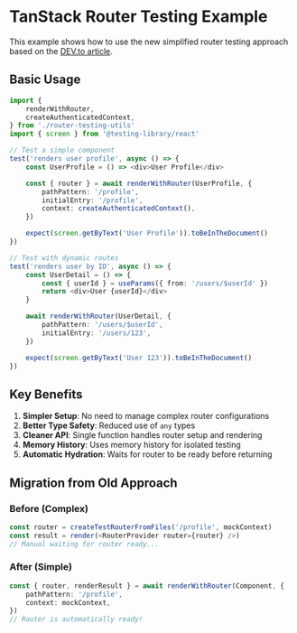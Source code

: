 # TanStack Router Testing Example

This example shows how to use the new simplified router testing approach based on the [DEV.to article](https://dev.to/saltorgil/testing-tanstack-router-4io3).

## Basic Usage

```typescript
import {
	renderWithRouter,
	createAuthenticatedContext,
} from './router-testing-utils'
import { screen } from '@testing-library/react'

// Test a simple component
test('renders user profile', async () => {
	const UserProfile = () => <div>User Profile</div>

	const { router } = await renderWithRouter(UserProfile, {
		pathPattern: '/profile',
		initialEntry: '/profile',
		context: createAuthenticatedContext(),
	})

	expect(screen.getByText('User Profile')).toBeInTheDocument()
})

// Test with dynamic routes
test('renders user by ID', async () => {
	const UserDetail = () => {
		const { userId } = useParams({ from: '/users/$userId' })
		return <div>User {userId}</div>
	}

	await renderWithRouter(UserDetail, {
		pathPattern: '/users/$userId',
		initialEntry: '/users/123',
	})

	expect(screen.getByText('User 123')).toBeInTheDocument()
})
```

## Key Benefits

1. **Simpler Setup**: No need to manage complex router configurations
2. **Better Type Safety**: Reduced use of `any` types
3. **Cleaner API**: Single function handles router setup and rendering
4. **Memory History**: Uses memory history for isolated testing
5. **Automatic Hydration**: Waits for router to be ready before returning

## Migration from Old Approach

### Before (Complex)

```typescript
const router = createTestRouterFromFiles('/profile', mockContext)
const result = render(<RouterProvider router={router} />)
// Manual waiting for router ready...
```

### After (Simple)

```typescript
const { router, renderResult } = await renderWithRouter(Component, {
	pathPattern: '/profile',
	context: mockContext,
})
// Router is automatically ready!
```
